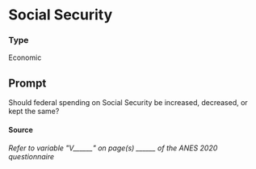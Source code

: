 # Social Security

### Type
Economic

## Prompt
Should federal spending on Social Security be increased, decreased, or kept the same?

#### Source
###### *Refer to variable "V______" on page(s) ______ of the ANES 2020 questionnaire*
